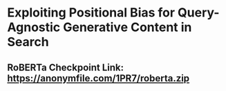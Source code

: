 # Exploiting Positional Bias for Query-Agnostic Generative Content in Search

## RoBERTa Checkpoint Link: https://anonymfile.com/1PR7/roberta.zip
